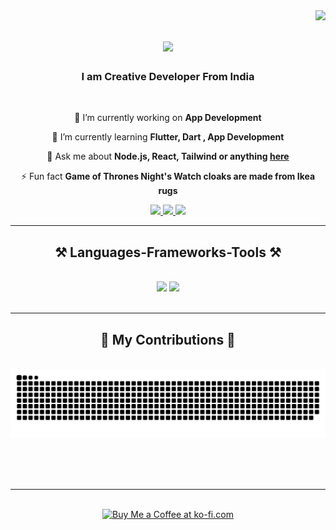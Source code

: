 <img align="right" src="https://visitor-badge.laobi.icu/badge?page_id=KaizerAnsari.KaizerAnsari" />

<h1 align="center">
    <img src="https://readme-typing-svg.herokuapp.com/?font=Righteous&size=35&center=true&vCenter=true&width=500&height=70&duration=4000&lines=Hi+There!+👋;+I'm+Md+Jasim+Ansari!;" />
</h1>

<h3 align="center">I am Creative Developer From India  </h3>

<br/>

<div align="center">
 
 🔭 I’m currently working on **App Development**
 
 🌱 I’m currently learning **Flutter, Dart , App Development**

💬 Ask me about **Node.js, React, Tailwind or anything [here](https://github.com/KaizerAnsari/KaizerAnsari/issues)**

⚡ Fun fact **Game of Thrones Night's Watch cloaks are made from Ikea rugs**

 </div>
 
<div align="center"> 
  <a href="mailto:jasimansari984@gmail.com">
    <img src="https://img.shields.io/badge/Gmail-333333?style=for-the-badge&logo=gmail&logoColor=red" />
  </a>
  <a href="https://www.linkedin.com/in/md-jasim-ansari-139093238/" target="_blank">
    <img src="https://img.shields.io/badge/LinkedIn-0077B5?style=for-the-badge&logo=linkedin&logoColor=white" target="_blank" />
  </a>
  <a href="https://kaizeransari.github.io/MY-PORTFOLIO/" target="_blank">
     <img src="https://img.shields.io/badge/Portfolio-FF5722?style=for-the-badge&logo=todoist&logoColor=white" target="_blank" /> <!-- sqlite, safari, google-chrome are other good icon options -->
  </a>
</div>

 <hr/>
 
<h2 align="center">⚒️ Languages-Frameworks-Tools ⚒️</h2>
<br/>
<div align="center">
    <img src="https://skillicons.dev/icons?i=react,bootstrap,mui,html,css,vscode,github,figma,tailwind,git,r" />
    <img src="https://skillicons.dev/icons?i=nodejs,javascript,typescript,express,flutter,dart,mongodb,c,c++,java,nextjs,mysql" /><br>
</div>

<br/>
<hr/>

<div align="center">
  <h2>🐍 My Contributions 🐍</h2>
  <br>
  <img alt="snake eating my contributions" src="https://raw.githubusercontent.com/KaizerAnsari/KaizerAnsari/output/github-contribution-grid-snake.svg" />
  
  <br/><br/><br/>
</div>

<hr/>


<br/>

<div align="center">
<a href='https://kaizeransari.github.io/MY-PORTFOLIO/' target='_blank'><img height='64' style='border:0px;height:64px;' src='https://storage.ko-fi.com/cdn/kofi1.png?v=3' border='0' alt='Buy Me a Coffee at ko-fi.com' /></a>
</div>

<br/>
